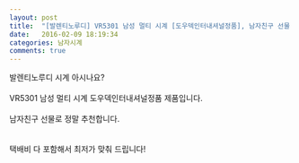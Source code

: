 ```yaml
---
layout: post
title:  "[발렌티노루디] VR5301 남성 멀티 시계 [도우덱인터내셔널정품], 남자친구 선물 추천"
date:   2016-02-09 18:19:34
categories: 남자시계
comments: true
---
```


발렌티노루디 시계 아시나요? 
<br><br>
VR5301 남성 멀티 시계 도우덱인터내셔널정품 제품입니다.
<br><br>
남자친구 선물로 정말 추천합니다.  
<br><br>
택배비 다 포함해서 최저가 맞춰 드립니다! <br>
<br>
<img class="image" src="https://4.bp.blogspot.com/-6n5oKG0w0G8/W-cmVnSR-SI/AAAAAAAAAqo/3D0wRfo8g4A5yKfEttIbhXMI79eLVZJHACLcBGAs/s1600/7367355673456.jpg" alt=""/>
<br>
<br>
<img class="image" src="http://www.nbbang.co.kr/data/webedit/20171122161547_pzbiajip.jpg" alt=""/>
